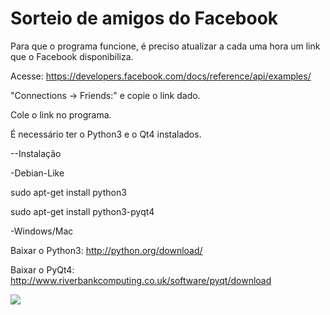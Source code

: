 Sorteio de amigos do Facebook
=============================

Para que o programa funcione, é preciso atualizar a cada uma hora um link que o Facebook disponibiliza.

Acesse: https://developers.facebook.com/docs/reference/api/examples/

"Connections -> Friends:" e copie o link dado.

Cole o link no programa.

É necessário ter o Python3 e o Qt4 instalados.

--Instalação

-Debian-Like

sudo apt-get install python3

sudo apt-get install python3-pyqt4

-Windows/Mac

Baixar o Python3: http://python.org/download/

Baixar o PyQt4: http://www.riverbankcomputing.co.uk/software/pyqt/download

![](http://i.imgur.com/Pq7E5Q8.jpg)
